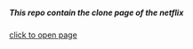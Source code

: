 <h5>This repo contain the clone page of the netflix</h5>
<a href="https://berameet7.github.io/Netflix_landingpage/">click to open page</a>
